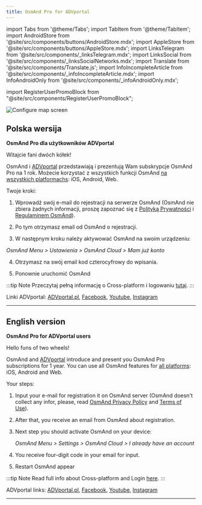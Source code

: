 ```yaml
---
title: OsmAnd Pro for ADVportal
---
```


import Tabs from '@theme/Tabs';
import TabItem from '@theme/TabItem';
import AndroidStore from '@site/src/components/buttons/AndroidStore.mdx';
import AppleStore from '@site/src/components/buttons/AppleStore.mdx';
import LinksTelegram from '@site/src/components/_linksTelegram.mdx';
import LinksSocial from '@site/src/components/_linksSocialNetworks.mdx';
import Translate from '@site/src/components/Translate.js';
import InfoIncompleteArticle from '@site/src/components/_infoIncompleteArticle.mdx';
import InfoAndroidOnly from '@site/src/components/_infoAndroidOnly.mdx';

import RegisterUserPromoBlock from "@site/src/components/RegisterUserPromoBlock";

![Configure map screen](@site/static/img/promo/advportal/advportal.png)

## Polska wersija

**OsmAnd Pro dla użytkowników ADVportal**

Witajcie fani dwóch kółek!

OsmAnd i [ADVportal](https://www.advportal.pl/) przedstawiają i prezentują Wam subskrypcje OsmAnd Pro na 1 rok. Możecie korzystać z wszystkich funkcji OsmAnd [na wszystkich platformachs](../../../docs/user/personal/osmand-cloud.md#cross-platform): iOS, Android, Web.

Twoje kroki:

1. Wprowadź swój e-mail do rejestracji na serwerze OsmAnd (OsmAnd nie zbiera żadnych informacji, proszę zapoznać się z [Polityką Prywatności]([../help-online/privacy-policy](https://osmand.net/docs/legal/privacy-policy)) i [Regulaminem OsmAnd](https://osmand.net/docs/legal/terms-of-use)).

<RegisterUserPromoBlock  promoKey='advportal'/>

2. Po tym otrzymasz email od OsmAnd o rejestracji.

3. W następnym kroku należy aktywować OsmAnd na swoim urządzeniu:

_OsmAnd Menu > Ustawienia > OsmAnd Cloud > Mam już konto_

4. Otrzymasz na swój email kod czterocyfrowy do wpisania.

5. Ponownie uruchomić OsmAnd

:::tip Note
Przeczytaj pełną informację o Cross-platform i logowaniu [tutaj](https://osmand.net/docs/user/personal/osmand-cloud.md#cross-platform).
:::

Linki ADVportal: [ADVportal.pl](https://www.advportal.pl/), [Facebook](https://www.facebook.com/ADVportalpl/), [Youtube](https://www.youtube.com/@advportal), [Instagram](https://www.instagram.com/advportal/)

______________________________
## English version

**OsmAnd Pro for ADVportal users**

Hello funs of two wheels!

OsmAnd and [ADVportal](https://www.advportal.pl/) introduce and present you OsmAnd Pro subscriptions for 1 year. 
You can use all OsmAnd features for [all platforms](../docs/user/personal/osmand-cloud.md#cross-platform): iOS, Android and Web.


Your steps:
1. Input your e-mail for registration it on OsmAnd server (OsmAnd doesn't collect any infor, please, read [OsmAnd Privacy Policy](https://osmand.net/docs/legal/privacy-policy) and [Terms of Use](https://osmand.net/docs/legal/terms-of-use)).
   
<RegisterUserPromoBlock  promoKey='advportal'/>


2. After that, you receive an email from OsmAnd about registration.
3. Next step you should activate OsmAnd on your device:
    
    _OsmAnd Menu > Settings > OsmAnd Cloud > I already have an account_

4. You receive four-digit code in your email for input.
5. Restart OsmAnd appear

:::tip Note
Read full info about Cross-platform and Login [here](https://osmand.net/docs/user/personal/osmand-cloud.md#cross-platform).
:::

ADVportal links: [ADVportal.pl](https://www.advportal.pl/), [Facebook](https://www.facebook.com/ADVportalpl/), [Youtube](https://www.youtube.com/@advportal), [Instagram](https://www.instagram.com/advportal/)

_________________________________


<LinksSocial/>
<LinksTelegram/>

